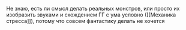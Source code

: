 Не знаю, есть ли смысл делать реальных монстров, или просто их изобразить звуками и схождением ГГ с ума условно ([[Механика стресса]]), потому что совсем фантастику делать не хочется
